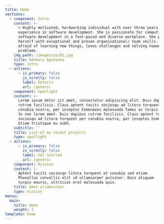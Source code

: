 ```yaml
---
title: Home
sections:
  - component: Intro
    content: >-
      > Highly motivated, hardworking individual with over three years of
      experience in software development. She is passionate for computing and
      software development in a fast-paced and diverse workplace. She prides
      herself with exceptional and proven organisational/ team skills. Never
      afraid of learning new things, loves challenges and solving human
      problems.
    img_path: /images/pic01.jpg
    title: Annmary Agunanna
    type: intro
  - actions:
      - is_primary: false
        is_scrolly: false
        label: Details
        url: /generic
    component: Spotlight
    content: >-
      Lorem ipsum dolor sit amet, consectetur adipiscing elit. Duis dapibus
      rutrum facilisis. Class aptent taciti sociosqu ad litora torquent per
      conubia nostra, per inceptos himenaeos malesuada fames ac turpis egestas.
      In non lorem amet. Duis dapibus rutrum facilisis. Class aptent taciti
      sociosqu ad litora torquent per conubia nostra, per inceptos himenaeos.
      Etiam tristique eu nibh.
    subtitle: ''
    title: List of my recent projects
    type: spotlight
  - actions:
      - is_primary: false
        is_scrolly: false
        label: Get Started
        url: /generic
    component: Mission
    content: |-
      Aptent taciti sociosqu litora torquent et conubia sed etiam.  
      Phasellus convallis elit id ullamcorper pulvinar. Duis aliquam  
      turpis mauris, ultricies erat malesuada quis.
    title: Amet ullamcorper
    type: mission
menus:
  main:
    title: Home
    weight: 1
template: home
---
```


